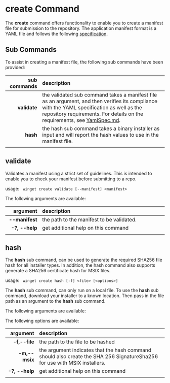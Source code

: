 # create Command
The <b>create</b> command offers functionality to enable you to create a manifest file for submission to the repository.  The application manifest format is a YAML file and follows the following [specification](https://github.com/microsoft/winget-pkgs/YamlSpec.md).

## Sub Commands
To assist in creating a manifest file, the following sub commands have been provided:

| sub commands  | description|
| --------------: | :------------- |
| **validate** |  the validated sub command takes a manifest file as an argument, and then verifies its compliance with the YAML specification as well as the repository requirements.   For details on the requirements, see [YamlSpec.md](https://github.com/microsoft/winget-pkgs/YamlSpec.md).
| **hash**         |  the hash sub command takes a binary installer as input and will report the hash values to use in the manifest file.
|<img width=100   />|<img width=500 />  |


## validate

Validates a manifest using a strict set of guidelines. This is intended to enable you to check your manifest before submitting to a repo.

usage: <code> winget create validate [--manifest] \<manifest> </code>

The following arguments are available:

| argument  | description|
| --------------: | :------------- |
| **--manifest** |  the path to the manifest to be validated.
| **-?, --help** |  get additional help on this command
|<img width=100   />|<img width=500 />  |


## hash
The <b>hash</b> sub command, can be used to generate the required SHA256 file hash for all installer types.  In addition,  the hash command also supports generate a SHA256 certificate hash for MSIX files.  

usage: <code> winget create hash [-f] \<file> [\<options>] </code>

The <b>hash</b> sub command, can only run on a local file.  To use the <b>hash</b> sub command, download your installer to a known location.  Then pass in the file path as an argument to the <b>hash</b> sub command.

The following arguments are available:
    

The following options are available:


| argument  | description|
| --------------: | :------------- |
| **-f,--file** |  the path to the file to be hashed
| **-m,--msix**  | the argument indicates that the hash command should also create the SHA 256 SignatureSha256 for use with MSIX installers.
| **-?, --help** |  get additional help on this command 
|<img width=100   />|<img width=500 />  |
 
